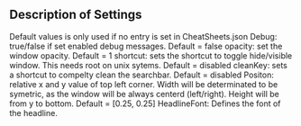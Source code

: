 ## Description of Settings
Default values is only used if no entry is set in CheatSheets.json
Debug: true/false if set enabled debug messages. Default = false
opacity: set the window opacity. Default = 1
shortcut: sets the shortcut to toggle hide/visible window. This needs root on unix sytems. Default = disabled
cleanKey: sets a shortcut to compelty clean the searchbar. Default = disabled
Positon: relative x and y value of top left corner. Width will be determinated to be symetric, as the window will be always centerd (left/right). Height will be from y to bottom. Default = [0.25, 0.25]
HeadlineFont: Defines the font of the headline.
